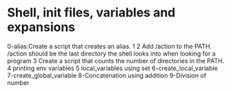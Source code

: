 
# Shell, init files, variables and expansions
0-alias:Create a script that creates an alias.
1
2 Add /action to the PATH. /action should be the last directory the shell looks into when looking for a program
3 Create a script that counts the number of directories in the PATH.
4 printing env variables
5 local_variables using set
6-create_local_variable
7-create_global_variable
8-Concatenation using addition
9-Division of number
